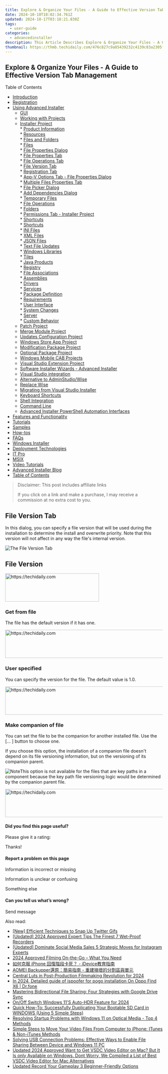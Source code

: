 ```yaml
---
title: Explore & Organize Your Files - A Guide to Effective Version Tab Management
date: 2024-10-10T18:02:34.761Z
updated: 2024-10-17T03:18:21.830Z
tags:
  - user-guide
categories:
  - advancedinstaller
description: This Article Describes Explore & Organize Your Files - A Guide to Effective Version Tab Management
thumbnail: https://thmb.techidaily.com/476c827c9a85439232c4139c83a2305fa9ac698418f9ddf4d7da2f9c5e7982c6.jpg
---
```


## Explore & Organize Your Files - A Guide to Effective Version Tab Management

Table of Contents

* [Introduction](https://tools.techidaily.com/advancedinstaller/products/)
* [Registration](https://tools.techidaily.com/advancedinstaller/products/)
* [Using Advanced Installer](https://tools.techidaily.com/advancedinstaller/products/)  
   * [GUI](https://tools.techidaily.com/advancedinstaller/products/)  
   * [Working with Projects](https://tools.techidaily.com/advancedinstaller/products/)  
   * [Installer Project](https://tools.techidaily.com/advancedinstaller/products/)  
         * [Product Information](https://tools.techidaily.com/advancedinstaller/products/)  
         * [Resources](https://tools.techidaily.com/advancedinstaller/products/)  
                  * [Files and Folders](https://tools.techidaily.com/advancedinstaller/products/)  
                              * [Files](https://tools.techidaily.com/advancedinstaller/products/)  
                                             * [File Properties Dialog](https://tools.techidaily.com/advancedinstaller/products/)  
                                                               * [File Properties Tab](https://tools.techidaily.com/advancedinstaller/products/)  
                                                               * [File Operations Tab](https://tools.techidaily.com/advancedinstaller/products/)  
                                                               * [File Version Tab](https://tools.techidaily.com/advancedinstaller/products/)  
                                                               * [Registration Tab](https://tools.techidaily.com/advancedinstaller/products/)  
                                                               * [App-V Options Tab - File Properties Dialog](https://tools.techidaily.com/advancedinstaller/products/)  
                                                               * [Multiple Files Properties Tab](https://tools.techidaily.com/advancedinstaller/products/)  
                                             * [File Picker Dialog](https://tools.techidaily.com/advancedinstaller/products/)  
                                             * [Add Dependencies Dialog](https://tools.techidaily.com/advancedinstaller/products/)  
                              * [Temporary Files](https://tools.techidaily.com/advancedinstaller/products/)  
                              * [File Operations](https://tools.techidaily.com/advancedinstaller/products/)  
                              * [Folders](https://tools.techidaily.com/advancedinstaller/products/)  
                              * [Permissions Tab - Installer Project](https://tools.techidaily.com/advancedinstaller/products/)  
                              * [Shortcuts](https://tools.techidaily.com/advancedinstaller/products/)  
                              * [Shortcuts](https://tools.techidaily.com/advancedinstaller/products/)  
                              * [INI Files](https://tools.techidaily.com/advancedinstaller/products/)  
                              * [XML Files](https://tools.techidaily.com/advancedinstaller/products/)  
                              * [JSON Files](https://tools.techidaily.com/advancedinstaller/products/)  
                              * [Text File Updates](https://tools.techidaily.com/advancedinstaller/products/)  
                              * [Windows Libraries](https://tools.techidaily.com/advancedinstaller/products/)  
                  * [Tiles](https://tools.techidaily.com/advancedinstaller/products/)  
                  * [Java Products](https://tools.techidaily.com/advancedinstaller/products/)  
                  * [Registry](https://tools.techidaily.com/advancedinstaller/products/)  
                  * [File Associations](https://tools.techidaily.com/advancedinstaller/products/)  
                  * [Assemblies](https://tools.techidaily.com/advancedinstaller/products/)  
                  * [Drivers](https://tools.techidaily.com/advancedinstaller/products/)  
                  * [Services](https://tools.techidaily.com/advancedinstaller/products/)  
         * [Package Definition](https://tools.techidaily.com/advancedinstaller/products/)  
         * [Requirements](https://tools.techidaily.com/advancedinstaller/products/)  
         * [User Interface](https://tools.techidaily.com/advancedinstaller/products/)  
         * [System Changes](https://tools.techidaily.com/advancedinstaller/products/)  
         * [Server](https://tools.techidaily.com/advancedinstaller/products/)  
         * [Custom Behavior](https://tools.techidaily.com/advancedinstaller/products/)  
   * [Patch Project](https://tools.techidaily.com/advancedinstaller/products/)  
   * [Merge Module Project](https://tools.techidaily.com/advancedinstaller/products/)  
   * [Updates Configuration Project](https://tools.techidaily.com/advancedinstaller/products/)  
   * [Windows Store App Project](https://tools.techidaily.com/advancedinstaller/products/)  
   * [Modification Package Project](https://tools.techidaily.com/advancedinstaller/products/)  
   * [Optional Package Project](https://tools.techidaily.com/advancedinstaller/products/)  
   * [Windows Mobile CAB Projects](https://tools.techidaily.com/advancedinstaller/products/)  
   * [Visual Studio Extension Project](https://tools.techidaily.com/advancedinstaller/products/)  
   * [Software Installer Wizards - Advanced Installer](https://tools.techidaily.com/advancedinstaller/products/)  
   * [Visual Studio integration](https://tools.techidaily.com/advancedinstaller/products/)  
   * [Alternative to AdminStudio/Wise](https://tools.techidaily.com/advancedinstaller/products/)  
   * [Replace Wise](https://tools.techidaily.com/advancedinstaller/products/)  
   * [Migrating from Visual Studio Installer](https://tools.techidaily.com/advancedinstaller/products/)  
   * [Keyboard Shortcuts](https://tools.techidaily.com/advancedinstaller/products/)  
   * [Shell Integration](https://tools.techidaily.com/advancedinstaller/products/)  
   * [Command Line](https://tools.techidaily.com/advancedinstaller/products/)  
   * [Advanced Installer PowerShell Automation Interfaces](https://tools.techidaily.com/advancedinstaller/products/)
* [Features and Functionality](https://tools.techidaily.com/advancedinstaller/products/)
* [Tutorials](https://tools.techidaily.com/advancedinstaller/products/)
* [Samples](https://tools.techidaily.com/advancedinstaller/products/)
* [How-tos](https://tools.techidaily.com/advancedinstaller/products/)
* [FAQs](https://tools.techidaily.com/advancedinstaller/products/)
* [Windows Installer](https://tools.techidaily.com/advancedinstaller/products/)
* [Deployment Technologies](https://tools.techidaily.com/advancedinstaller/products/)
* [IT Pro](https://tools.techidaily.com/advancedinstaller/products/)
* [MSIX](https://tools.techidaily.com/advancedinstaller/products/)
* [Video Tutorials](https://tools.techidaily.com/advancedinstaller/products/)
* [Advanced Installer Blog](https://tools.techidaily.com/advancedinstaller/products/)
* [Table of Contents](https://tools.techidaily.com/advancedinstaller/products/)

>  Disclaimer: This post includes affiliate links
>
>  If you click on a link and make a purchase, I may receive a commission at no extra cost to you.
>

## File Version Tab

In this dialog, you can specify a file version that will be used during the installation to determine the install and overwrite priority. Note that this version will not affect in any way the file's internal version.

![The File Version Tab](https://cdn.advancedinstaller.com/img/dialog/file-version.png "The File Version Tab")  

## File Version

<!-- affiliate ads begin -->
<a href="https://aidotcom.pxf.io/c/5597632/2129042/19576" target="_top" id="2129042">
  <img src="//a.impactradius-go.com/display-ad/19576-2129042" border="0" alt="https://techidaily.com" width="300" height="90"/>
</a>
<img height="0" width="0" src="https://aidotcom.pxf.io/i/5597632/2129042/19576" style="position:absolute;visibility:hidden;" border="0" />
<!-- affiliate ads end -->

### Get from file

The file has the default version if it has one.

<!-- affiliate ads begin -->
<a href="https://appsumo.8odi.net/c/5597632/2082535/7443" target="_top" id="2082535">
  <img src="//a.impactradius-go.com/display-ad/7443-2082535" border="0" alt="https://techidaily.com" width="728" height="90"/>
</a>
<img height="0" width="0" src="https://appsumo.8odi.net/i/5597632/2082535/7443" style="position:absolute;visibility:hidden;" border="0" />
<!-- affiliate ads end -->

### User specified

You can specify the version for the file. The default value is 1.0.

<!-- affiliate ads begin -->
<a href="https://imp.i357552.net/c/5597632/1013424/11832" target="_top" id="1013424">
  <img src="//a.impactradius-go.com/display-ad/11832-1013424" border="0" alt="https://techidaily.com" width="728" height="90"/>
</a>
<img height="0" width="0" src="https://imp.i357552.net/i/5597632/1013424/11832" style="position:absolute;visibility:hidden;" border="0" />
<!-- affiliate ads end -->

### Make companion of file

You can set the file to be the companion for another installed file. Use the \[... \] button to choose one.

If you choose this option, the installation of a companion file doesn't depend on its file versioning information, but on the versioning of its companion parent.

![Note](https://cdn.advancedinstaller.com/svg/common/IconMessageNote.svg)This option is not available for the files that are key paths in a component because the key path file versioning logic would be determined by the companion parent file.

<!-- affiliate ads begin -->
<a href="https://appsumo.8odi.net/c/5597632/2068416/7443" target="_top" id="2068416">
  <img src="//a.impactradius-go.com/display-ad/7443-2068416" border="0" alt="https://techidaily.com" width="728" height="90"/>
</a>
<img height="0" width="0" src="https://appsumo.8odi.net/i/5597632/2068416/7443" style="position:absolute;visibility:hidden;" border="0" />
<!-- affiliate ads end -->

#### Did you find this page useful?

Please give it a rating:

 Thanks!

#### Report a problem on this page

Information is incorrect or missing

Information is unclear or confusing

Something else

#### Can you tell us what’s wrong?

Send message

<ins class="adsbygoogle"
     style="display:block"
     data-ad-format="autorelaxed"
     data-ad-client="ca-pub-7571918770474297"
     data-ad-slot="1223367746"></ins>

<ins class="adsbygoogle"
     style="display:block"
     data-ad-client="ca-pub-7571918770474297"
     data-ad-slot="8358498916"
     data-ad-format="auto"
     data-full-width-responsive="true"></ins>

<span class="atpl-alsoreadstyle">Also read:</span>
<div><ul>
<li><a href="https://twitter-videos.techidaily.com/new-efficient-techniques-to-snap-up-twitter-gifs/"><u>[New] Efficient Techniques to Snap Up Twitter Gifs</u></a></li>
<li><a href="https://vp-tips.techidaily.com/updated-2024-approved-expert-tips-the-finest-7-wet-proof-recorders/"><u>[Updated] 2024 Approved Expert Tips The Finest 7 Wet-Proof Recorders</u></a></li>
<li><a href="https://instagram-video-recordings.techidaily.com/updated-dominate-social-media-sales-5-strategic-moves-for-instagram-experts/"><u>[Updated] Dominate Social Media Sales 5 Strategic Moves for Instagram Experts</u></a></li>
<li><a href="https://some-knowledge.techidaily.com/2024-approved-filming-on-the-go-what-you-need/"><u>2024 Approved Filming On-the-Go – What You Need</u></a></li>
<li><a href="https://fox-tls.techidaily.com/iphone-idevice/"><u>如何克服 iPhone 回復階段卡死？ - iDevice教育指南</u></a></li>
<li><a href="https://fox-tls.techidaily.com/1728485889305-aomei-backupper/"><u>AOMEI Backupper還原：簡易指南 - 重建損壞的分割區與單元</u></a></li>
<li><a href="https://extra-lessons.techidaily.com/central-luts-in-post-production-filmmaking-revolution-for-2024/"><u>Central Luts in Post-Production Filmmaking Revolution for 2024</u></a></li>
<li><a href="https://android-pokemon-go.techidaily.com/in-2024-detailed-guide-of-ispoofer-for-pogo-installation-on-oppo-find-x6-drfone-by-drfone-virtual-android/"><u>In 2024, Detailed guide of ispoofer for pogo installation On Oppo Find X6 | Dr.fone</u></a></li>
<li><a href="https://fox-tls.techidaily.com/mastering-bidirectional-file-sharing-four-strategies-with-google-drive-sync/"><u>Mastering Bidirectional File Sharing: Four Strategies with Google Drive Sync</u></a></li>
<li><a href="https://extra-approaches.techidaily.com/onoff-switch-windows-11s-auto-hdr-feature-for-2024/"><u>On/Off Switch Windows 11'S Auto-HDR Feature for 2024</u></a></li>
<li><a href="https://fox-tls.techidaily.com/quick-how-to-successfully-duplicating-your-bootable-sd-card-in-windows-using-5-simple-steps/"><u>Quick How-To: Successfully Duplicating Your Bootable SD Card in WINDOWS (Using 5 Simple Steps)</u></a></li>
<li><a href="https://fox-tls.techidaily.com/resolving-startup-problems-with-windows-11-on-optical-media-top-4-methods/"><u>Resolving Startup Problems with Windows 11 on Optical Media - Top 4 Methods</u></a></li>
<li><a href="https://fox-tls.techidaily.com/simple-steps-to-move-your-video-files-from-computer-to-iphone-itunes-and-non-itunes-methods/"><u>Simple Steps to Move Your Video Files From Computer to iPhone: ITunes & Non-iTunes Methods</u></a></li>
<li><a href="https://fox-tls.techidaily.com/solving-usb-connection-problems-effective-ways-to-enable-file-sharing-between-device-and-windows-11-pc/"><u>Solving USB Connection Problems: Effective Ways to Enable File Sharing Between Device and Windows 11 PC</u></a></li>
<li><a href="https://video-content-creator.techidaily.com/updated-2024-approved-want-to-get-vsdc-video-editor-on-mac-but-it-is-only-available-on-windows-dont-worry-we-compiled-a-list-of-best-vsdc-video-editor-for-m/"><u>Updated 2024 Approved Want to Get VSDC Video Editor on Mac? But It Is only Available on Windows. Dont Worry, We Compiled a List of Best VSDC Video Editor for Mac Alternatives</u></a></li>
<li><a href="https://ai-video-apps.techidaily.com/updated-record-your-gameplay-3-beginner-friendly-options/"><u>Updated Record Your Gameplay 3 Beginner-Friendly Options</u></a></li>
</ul></div>

